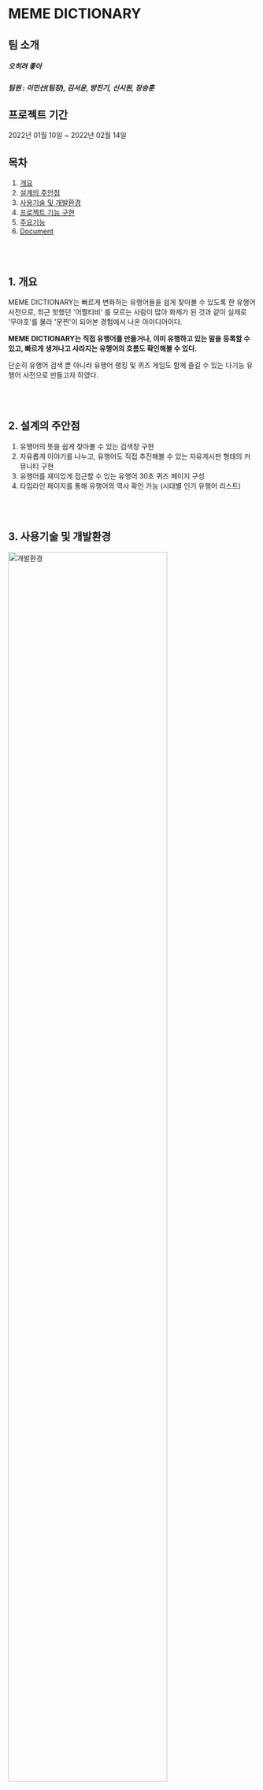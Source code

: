 # MEME DICTIONARY

## 팀 소개
##### 오히려 좋아
##### 팀원 : 이민선(팀장), 김서윤, 방진기, 신시원, 장승훈

## 프로젝트 기간
2022년 01월 10일 ~ 2022년 02월 14일

## 목차  
1. [개요](#1-개요)
2. [설계의 주안점](#2-설계의-주안점)
3. [사용기술 및 개발환경](#3-사용기술-및-개발환경)
4. [프로젝트 기능 구현](#4-프로젝트-기능-구현)
5. [주요기능](#5-주요기능)
6. [Document](#6-document)

<br/><br/>
## 1. 개요
MEME DICTIONARY는 빠르게 변화하는 유행어들을 쉽게 찾아볼 수 있도록 한 유행어 사전으로,
최근 핫했던 '어쩔티비' 를 모르는 사람이 많아 화제가 된 것과 같이
실제로 '무야호'를 몰라 '문찐'이 되어본 경험에서 나온 아이디어이다.


**MEME DICTIONARY는 직접 유행어를 만들거나, 이미 유행하고 있는 말을 등록할 수 있고,
빠르게 생겨나고 사라지는 유행어의 흐름도 확인해볼 수 있다.**

단순히 유행어 검색 뿐 아니라 유행어 랭킹 및 퀴즈 게임도 함께 즐길 수 있는
다기능 유행어 사전으로 만들고자 하였다.


<br/><br/>
## 2. 설계의 주안점
1. 유행어의 뜻을 쉽게 찾아볼 수 있는 검색창 구현
2. 자유롭게 이야기를 나누고, 유행어도 직접 추진해볼 수 있는 자유게시판 형태의 커뮤니티 구현
3. 유행어를 재미있게 접근할 수 있는 유행어 30초 퀴즈 페이지 구성
4. 타임라인 페이지를 통해 유행어의 역사 확인 가능 (시대별 인기 유행어 리스트)


<br/><br/>
## 3. 사용기술 및 개발환경

<img src="https://user-images.githubusercontent.com/100409006/158172639-0e52687e-373e-487a-bfa1-2382452f80bf.png" alt="개발환경" width="80%">

<table>
   <tr>
    <th colspan="3">사용기술 및 개발환경</th>
  </tr>
  
  <tr>
    <td rowspan="2">개발 언어</td>
    <td>FRONT</td>
    <td>html5, js, css3</td>
  </tr>
  <tr>
    <td>BACK</td>
    <td> java, Spring/jsp</td>
  </tr>
  <tr>
    <td>IDE</td>
    <td colspan="2">eclipse, sqldeveloper</td>
  </tr>
  <tr>
    <td>SERVER</td>
    <td colspan="2">Apache Tomcat 8.5</td>
  </tr>
  <tr>
    <td>DB</td>
    <td colspan="2">oracle 11g </td>
  </tr>
  <tr>
    <td>협업</td>
    <td colspan="2">GitHub</td>
  </tr>
</table>




<!--
<img src="https://user-images.githubusercontent.com/100409006/157793472-d75f95ab-b3de-45c5-944e-20e203a1b944.png" alt="front" width="300"/> <img src="https://user-images.githubusercontent.com/100409006/157793484-d8f2c7ce-6644-4124-8af4-afb9e1dde17f.png" alt="java" width="300" height="200"> <img src="https://user-images.githubusercontent.com/100409006/157793458-cb0528df-76ce-4571-bc94-bc8ec47f4f24.png" alt="spring" width="200" height="200">
<img src="https://user-images.githubusercontent.com/100409006/157793310-e961a2e9-741f-43d9-9267-c1411816362c.jpeg" alt="이클립스" width="200" height="200"> <img src="https://user-images.githubusercontent.com/100409006/157793495-704e1089-00bc-4165-98bc-22fc5dbe62af.png" alt="tomcat" width="300" height="300"> <img src="https://user-images.githubusercontent.com/100409006/157793488-37968231-8812-416b-9353-41e656625458.png" alt="oracle" width="400" height="200"> <img src="https://user-images.githubusercontent.com/100409006/157793477-44fad024-8f79-4be7-80ed-9af905632ef9.png" alt="깃허브" width="400" height="200">
-->

<br/><br/>
## 4. 프로젝트 기능 구현

- 김서윤
  - 유행어 사전

- 방진기
  - 로그인, 마이페이지, 관리자페이지

- 신시원
  - 로그인, 마이페이지, 관리자페이지, 유행어 추진/자유게시판 화면 구현

- 이민선
    - **메인 페이지**
    - **유행어 추진/자유게시판**
      - 게시글
        - 게시글 리스트
        - 게시글 등록 (첨부파일)
        - 게시글 상세페이지
        - 게시글 수정
        - 게시글 삭제
        - 게시글 신고
        - 게시글 추천
        - 관리자 : 게시글 숨기기 / 보이기
      - 댓글
        - 댓글 리스트 출력
        - 댓글 등록
        - 댓글 수정
        - 댓글 삭제

    - **유행어 랭킹**
        - 유행어 사전 : 조회 수에 따른 랭킹
        - 유행어 추진 / 자유 게시판 : 추천 수에 따른 랭킹
        - 유행어 퀴즈 : 회원별 맞춘 갯수에 따른 랭킹
        - 페이지 별로 메인 랭킹을 달리 함

- 장승훈
  - 퀴즈
    - 퀴즈 등록
    - 퀴즈 수정
    - 퀴즈 삭제
    - 랜덤 퀴즈
    - 퀴즈 신고
<br/><br/>

## 5. 주요기능
#### 1. 메인 페이지

![메인 페이지](https://user-images.githubusercontent.com/100409006/157794282-c823846d-2bba-41af-8710-1d0b40dba752.PNG)
![2](https://user-images.githubusercontent.com/100409006/157794441-bcda0610-f5f6-4c67-8e20-e5cdd0a821fd.PNG)

<br/><br/>

 
#### 2. 유행어 사전


![3](https://user-images.githubusercontent.com/100409006/157794445-ba71c1a0-8a49-47da-93fe-03a7944af27b.PNG)
![4](https://user-images.githubusercontent.com/100409006/157794447-49eea3c9-c064-4216-a1d1-24ac4eca5cd2.PNG)
![5](https://user-images.githubusercontent.com/100409006/157794448-aea702d4-60dd-4f89-aed3-54efb650ee6d.PNG)
![6](https://user-images.githubusercontent.com/100409006/157794444-1d37c96e-7499-4305-ab1d-469e89142608.PNG)

<br/><br/>

 
#### 3. 유행어 추진/자유게시판


![27](https://user-images.githubusercontent.com/100409006/157796185-d36443d5-e2ca-438e-8666-4bb96f64d1f7.PNG)
![28](https://user-images.githubusercontent.com/100409006/157796188-41315f8c-6cb4-4786-9069-a55adfd5fa7d.PNG)
![29](https://user-images.githubusercontent.com/100409006/157796190-71319b48-1f47-4e3d-adc9-023b67401ccc.PNG)
![30](https://user-images.githubusercontent.com/100409006/157796191-4b9ada95-42cf-47da-9c36-6b117a68defb.PNG)
![31](https://user-images.githubusercontent.com/100409006/157796193-3f4f2966-2bef-4b82-b7cb-c19fabf64cf8.PNG)
![32](https://user-images.githubusercontent.com/100409006/157796194-728cd62f-7db3-4d5e-8c90-a8d8fb37caf2.PNG)
![33](https://user-images.githubusercontent.com/100409006/157796177-f179c393-5c58-4391-ab6e-2507e47abfef.PNG)
<br/><br/>

 
#### 4. 유행어 퀴즈


![34](https://user-images.githubusercontent.com/100409006/157796628-68295f15-adbc-4c90-be3d-0863635f7f4a.PNG)
![35](https://user-images.githubusercontent.com/100409006/157796630-72641c0b-d61e-4e95-b724-5e0983279327.PNG)
![36](https://user-images.githubusercontent.com/100409006/157796631-5f149392-4d10-4912-96f8-3e01ca804271.PNG)
![37](https://user-images.githubusercontent.com/100409006/157796623-4f8c7e22-2c92-4f38-8a4e-3e75af17e4cb.PNG)
<br/><br/>


#### 5. 유행어 랭킹


![39](https://user-images.githubusercontent.com/100409006/157796644-9f5dd9d3-9e4d-4453-8fa9-718e6205c0c7.PNG)
![40](https://user-images.githubusercontent.com/100409006/157796646-da0789d0-4f17-4296-8a3b-31f7be961bb6.PNG)
![41](https://user-images.githubusercontent.com/100409006/157796643-010d890f-1fe1-44f1-b065-ff399baf3513.PNG)
<br/><br/>


#### 6. 유행어 타임라인


![38](https://user-images.githubusercontent.com/100409006/157796636-333ec66a-1b2b-4845-b2fb-c86dbb01e83c.PNG)
<br/><br/>


#### 7. 로그인 기능

![7](https://user-images.githubusercontent.com/100409006/157795362-d80aacc5-5761-4586-9601-d23561411811.PNG)
![8](https://user-images.githubusercontent.com/100409006/157795364-5920a6c3-1b2b-4886-9758-49812dd4b6b7.PNG)
![9](https://user-images.githubusercontent.com/100409006/157795365-2b8875fc-0698-49ca-9051-e79e9c85f908.PNG)
![10](https://user-images.githubusercontent.com/100409006/157795367-78d90c6f-2563-426b-818e-8f4373a13cb3.PNG)
![11](https://user-images.githubusercontent.com/100409006/157795356-1a55b211-0e3f-4b92-a6df-c59a5caca335.PNG)
<br/><br/>


#### 8. 마이페이지

![12](https://user-images.githubusercontent.com/100409006/157795772-07409bb7-f4a6-4bfc-84d2-d6e3e48c5d73.PNG)
![13](https://user-images.githubusercontent.com/100409006/157795773-74786415-afb5-43bc-b623-9ab2f834696d.PNG)
![14](https://user-images.githubusercontent.com/100409006/157795765-26382fed-9a4a-4215-a233-97280a2473d6.PNG)
![15](https://user-images.githubusercontent.com/100409006/157795768-a083759b-fb14-4d04-9829-6fb59118ee0f.PNG)
![16](https://user-images.githubusercontent.com/100409006/157795771-7fdacebf-48f2-4c75-9924-128ebd1cfd4c.PNG)

<br/><br/>

#### 9. 관리자페이지


![17](https://user-images.githubusercontent.com/100409006/157795921-e43fb6f3-83d2-464b-85a0-09f80c0ef345.PNG)
![18](https://user-images.githubusercontent.com/100409006/157795922-44f7e575-ed58-48c5-af17-7df2b327c1ce.PNG)
![19](https://user-images.githubusercontent.com/100409006/157795923-6c0e4f61-ccbe-46bd-8e8a-6a3b0a9a5821.PNG)
![20](https://user-images.githubusercontent.com/100409006/157795924-59ed83d8-b617-4a88-9a70-6728f07cdcc5.PNG)
![21](https://user-images.githubusercontent.com/100409006/157795925-c8567d63-6293-46ec-a2ef-94c45b90175f.PNG)
![22](https://user-images.githubusercontent.com/100409006/157795926-00b49ae0-08ed-4aae-820a-09719e90d2ae.PNG)
![23](https://user-images.githubusercontent.com/100409006/157795927-d9306ac3-65d8-4869-a962-866a1035487a.PNG)
![24](https://user-images.githubusercontent.com/100409006/157795928-662fcae6-fb56-4e53-9f41-f3580c9f6c87.PNG)
![25](https://user-images.githubusercontent.com/100409006/157795931-ac43f23a-88b3-40df-8862-0b95cc5406ea.PNG)
![26](https://user-images.githubusercontent.com/100409006/157795918-89c0d96c-20ad-4740-b732-e7016a5db461.PNG)
<br/><br/><br/>


## 6. Document

### Class Diagram

![image](https://user-images.githubusercontent.com/97689858/158059943-aba82271-2e04-4fee-825e-c7b40f13a465.png)
![image](https://user-images.githubusercontent.com/97689858/158059946-7b3a279e-8dc2-4f19-85ed-6df7063ef479.png)
![image](https://user-images.githubusercontent.com/97689858/158059949-4153c36d-ae68-4970-9370-360825df6371.png)
![image](https://user-images.githubusercontent.com/97689858/158059954-259d3539-ba8a-44de-9702-09c592f47bcf.png)
![image](https://user-images.githubusercontent.com/97689858/158059958-4991280e-d9c9-4e81-8628-91e9522c8a01.png)
![image](https://user-images.githubusercontent.com/97689858/158059963-1f121ebe-926f-4465-ae62-93cb14287139.png)

<br/><br/>
### Sequence Diagram
#### 회원 관리
![membersequence drawio](https://user-images.githubusercontent.com/97710950/158091070-28c86742-200e-44f3-a79e-00de5d317f83.png)
<br/><br/>

#### 유행어 사전, 타임라인
![meme drawio](https://user-images.githubusercontent.com/98931301/158097561-abc42d18-b7ae-4198-9113-0a18302b6baa.png)
<br/><br/>

#### 유행어 추진/자유 게시판
![BOARD 시퀀스 게시글리스트 drawio](https://user-images.githubusercontent.com/100409006/158163860-e2638c1e-2b76-4d9d-977a-6a8623e28a53.png)
![BOARD 시퀀스 게시글 상세페이지 drawio](https://user-images.githubusercontent.com/100409006/158163883-634bc1c0-1659-4c5b-986f-9c60c4ad86ad.png)
![BOARD board 시퀀스 게시글 작성 drawio](https://user-images.githubusercontent.com/100409006/158163877-de2f6ed9-fe38-465f-aa4e-cf8fd2d4de67.png)
![BOARD 시퀀스 게시글 수정 drawio](https://user-images.githubusercontent.com/100409006/158163899-e2bb07ce-2e86-47a7-b83c-634a44f52487.png)
![BOARD 시퀀스 게시글 삭제 drawio](https://user-images.githubusercontent.com/100409006/158163889-8d31fafd-8154-4675-82df-9a3c9208f45d.png)

![BOARD 시퀀스 게시글 추천 drawio](https://user-images.githubusercontent.com/100409006/158163938-ad247611-fa80-4770-89a4-7763137eaf7d.png)
![BOARD 시퀀스 게시글 신고 drawio](https://user-images.githubusercontent.com/100409006/158163951-713c7686-6083-44dc-851d-81a971b2fd83.png)
![BOARD 시퀀스 게시글 숨기기 _ 보이기 drawio](https://user-images.githubusercontent.com/100409006/158163948-57263f08-6e08-4600-ac9f-102a9b119e3e.png)
<br/><br/>

#### 유행어 퀴즈
![랜덤퀴즈](https://user-images.githubusercontent.com/97689858/158095517-2ecd168e-b770-41ea-bec6-1788efab7197.jpg)
![퀴즈(등록,수정,삭제)](https://user-images.githubusercontent.com/97689858/158095528-f03d43e7-c663-42c7-9b4e-34641629edda.jpg)
<br/><br/>

#### 타임라인
![RANK 시퀀스 랭킹 리스트 drawio (1)](https://user-images.githubusercontent.com/100409006/158163609-b1486426-1f6a-4cb3-b925-f8f5e08ce441.png)

